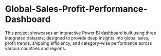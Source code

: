 # Global-Sales-Profit-Performance-Dashboard
This project showcases an interactive Power BI dashboard built using three integrated datasets, designed to provide deep insights into global sales, profit trends, shipping efficiency, and category-wise performance across various countries and regions.
